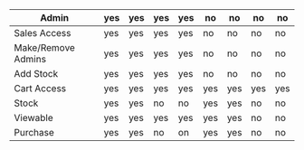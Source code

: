 | Admin              | yes | yes | yes | yes | no  | no  | no  | no  |
|--------------------|-----|-----|-----|-----|-----|-----|-----|-----|
| Sales Access       | yes | yes | yes | yes | no  | no  | no  | no  |
| Make/Remove Admins | yes | yes | yes | yes | no  | no  | no  | no  |
| Add Stock          | yes | yes | yes | yes | no  | no  | no  | no  |
| Cart Access        | yes | yes | yes | yes | yes | yes | yes | yes |
| Stock              | yes | yes | no  | no  | yes | yes | no  | no  |
| Viewable           | yes | yes | yes | yes | yes | yes | no  | no  |
| Purchase           | yes | yes | no  | on  | yes | yes | no  | no  |


